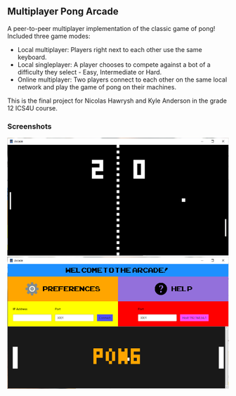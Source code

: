 ## Multiplayer Pong Arcade

A peer-to-peer multiplayer implementation of the classic game of pong! Included three game modes:
- Local multiplayer: Players right next to each other use the same keyboard.
- Local singleplayer: A player chooses to compete against a bot of a difficulty they select - Easy, Intermediate or Hard.
- Online multiplayer: Two players connect to each other on the same local network and play the game of pong on their machines.

This is the final project for Nicolas Hawrysh and Kyle Anderson in the grade 12 ICS4U course.

### Screenshots

![image](/res/InGame.png)
![image](/res/MainMenu.png)

